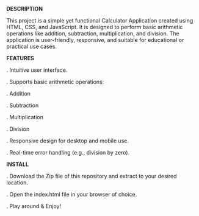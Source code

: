 **DESCRIPTION**

This project is a simple yet functional Calculator Application created using HTML, CSS, and JavaScript. 
It is designed to perform basic arithmetic operations like addition, subtraction, multiplication, and division. 
The application is user-friendly, responsive, and suitable for educational or practical use cases.



**FEATURES**

. Intuitive user interface.

. Supports basic arithmetic operations:

. Addition

. Subtraction

. Multiplication

. Division

. Responsive design for desktop and mobile use.

. Real-time error handling (e.g., division by zero).



**INSTALL**

. Download the Zip file of this repository and extract to your desired location.

. Open the index.html file in your browser of choice.

. Play around & Enjoy!
